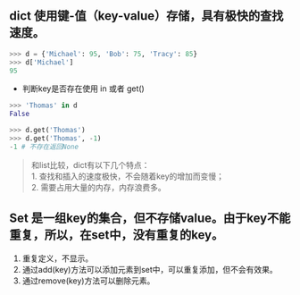 
## dict 使用键-值（key-value）存储，具有极快的查找速度。
```Python
>>> d = {'Michael': 95, 'Bob': 75, 'Tracy': 85}
>>> d['Michael']
95
```
- 判断key是否存在使用 in 或者 get()
```Python
>>> 'Thomas' in d
False

>>> d.get('Thomas')
>>> d.get('Thomas', -1)
-1 # 不存在返回None
```

> 和list比较，dict有以下几个特点：  
    1. 查找和插入的速度极快，不会随着key的增加而变慢；  
    2. 需要占用大量的内存，内存浪费多。  


## Set 是一组key的集合，但不存储value。由于key不能重复，所以，在set中，没有重复的key。
1. 重复定义，不显示。
2. 通过add(key)方法可以添加元素到set中，可以重复添加，但不会有效果。
3. 通过remove(key)方法可以删除元素。
